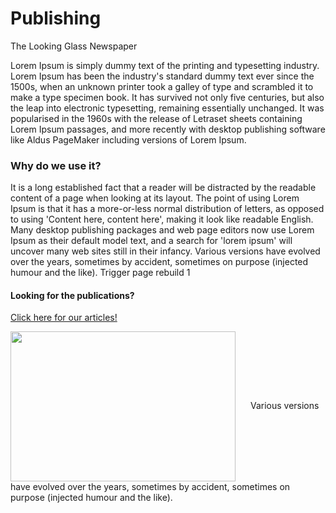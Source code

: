 <div id="title">
  <h1>Publishing</h1>
  <p>The Looking Glass Newspaper</p>
</div>
Lorem Ipsum is simply dummy text of the printing and typesetting industry. Lorem Ipsum has been the industry's standard dummy text ever since the 1500s, when an unknown printer took a galley of type and scrambled it to make a type specimen book. It has survived not only five centuries, but also the leap into electronic typesetting, remaining essentially unchanged. It was popularised in the 1960s with the release of Letraset sheets containing Lorem Ipsum passages, and more recently with desktop publishing software like Aldus PageMaker including versions of Lorem Ipsum.

### Why do we use it?
It is a long established fact that a reader will be distracted by the readable content of a page when looking at its layout. The point of using Lorem Ipsum is that it has a more-or-less normal distribution of letters, as opposed to using 'Content here, content here', making it look like readable English. Many desktop publishing packages and web page editors now use Lorem Ipsum as their default model text, and a search for 'lorem ipsum' will uncover many web sites still in their infancy. Various versions have evolved over the years, sometimes by accident, sometimes on purpose (injected humour and the like). Trigger page rebuild 1

#### Looking for the publications?
[Click here for our articles!](https://halcyonassembly.wordpress.com/)

<div class="row">
  <div class="column">
    <img style="vertical-align:middle" src="https://i.imgur.com/LqXyhDL.jpg" width="360" height="240" />
    <span class="credits" style="padding:10px 20px;">Various versions have evolved over the years, sometimes by accident, sometimes on purpose (injected humour and the like).</span>
  </div>
</div>



